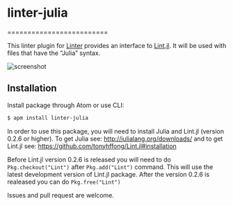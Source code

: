# linter-julia
=========================

This linter plugin for [Linter](https://github.com/AtomLinter/Linter) provides
an interface to [Lint.jl](https://github.com/tonyhffong/Lint.jl). It will be
used with files that have the “Julia” syntax.

![screenshot](https://github.com/TeroFrondelius/linter-julia/blob/master/Screenshot.gif)

## Installation
Install package through Atom or use CLI:

```bash
$ apm install linter-julia
```

In order to use this package, you will need to install Julia and Lint.jl
(version 0.2.6 or higher).
To get Julia see: http://julialang.org/downloads/ and to get Lint.jl
see: https://github.com/tonyhffong/Lint.jl#installation

Before Lint.jl version 0.2.6 is released you will need to do `Pkg.checkout("Lint")`
after `Pkg.add("Lint")` command. This will use the latest development version of
Lint.jl package. After the version 0.2.6 is realeased you can do `Pkg.free("Lint")`

Issues and pull request are welcome.
